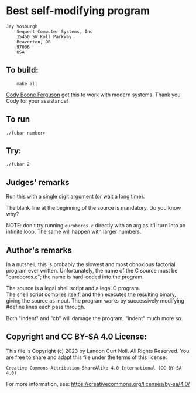 # Best self-modifying program

	Jay Vosburgh
        Sequent Computer Systems, Inc
        15450 SW Koll Parkway
        Beaverton, OR
        97006
        USA

## To build:

        make all

[Cody Boone Ferguson](/winners.html#Cody_Boone_Ferguson) got this to work with
modern systems. Thank you Cody for your assistance!


## To run

	./fubar number>

## Try:

	./fubar 2


## Judges' remarks

Run this with a single digit argument (or wait a long time).

The blank line at the beginning of the source is mandatory.
Do you know why?

NOTE: don't try running `ouroboros.c` directly with an arg as it'll turn into an
infinite loop. The same will happen with larger numbers.

## Author's remarks

In a nutshell, this is probably the slowest and most
obnoxious factorial program ever written.  Unfortunately, 
the name of the C source must be "ouroboros.c"; the name is 
hard-coded into the program.  

The source is a legal shell script and a legal C program.  
The shell script compiles itself, and then executes the
resulting binary, giving the source as input.  The program 
works by successively modifying #define lines each pass through.

Both "indent" and "cb" will damage the program, "indent" 
much more so.

## Copyright and CC BY-SA 4.0 License:

This file is Copyright (c) 2023 by Landon Curt Noll.  All Rights Reserved.
You are free to share and adapt this file under the terms of this license:

    Creative Commons Attribution-ShareAlike 4.0 International (CC BY-SA 4.0)

For more information, see: https://creativecommons.org/licenses/by-sa/4.0/
